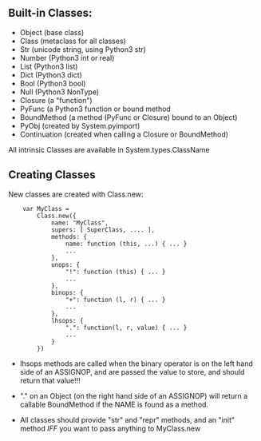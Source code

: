 ## Built-in Classes:

* Object (base class)
* Class (metaclass for all classes)
* Str (unicode string, using Python3 str)
* Number (Python3 int or real)
* List (Python3 list)
* Dict (Python3 dict)
* Bool (Python3 bool)
* Null (Python3 NonType)
* Closure (a "function")
* PyFunc (a Python3 function or bound method
* BoundMethod (a method (PyFunc or Closure) bound to an Object)
* PyObj (created by System.pyimport)
* Continuation (created when calling a Closure or BoundMethod)

All intrinsic Classes are available in System.types.ClassName

## Creating Classes

New classes are created with Class.new:
```
    var MyClass =
        Class.new({
            name: "MyClass",
            supers: [ SuperClass, .... ],
            methods: {
                name: function (this, ...) { ... }
                ...
            },
            unops: {
                "!": function (this) { ... }
                ...
            },
            binops: {
                "+": function (l, r) { ... }
                ...
            },
            lhsops: {
                ".": function(l, r, value) { ... }
                ...
            }
        })
```

* lhsops methods are called when the binary operator is on the left hand side
	of an ASSIGNOP, and are passed the value to store, and should
	return that value!!!

* "." on an Object (on the right hand side of an ASSIGNOP)
	will return a callable BoundMethod if the NAME is found as a method.

* All classes should provide "str" and "repr" methods, and an "init"
	method *IFF* you want to pass anything to MyClass.new
